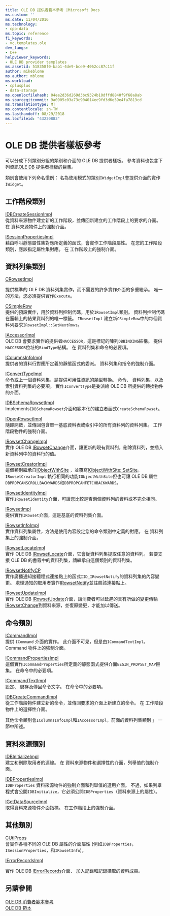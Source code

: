 ```yaml
---
title: OLE DB 提供者範本參考 |Microsoft Docs
ms.custom: ''
ms.date: 11/04/2016
ms.technology:
- cpp-data
ms.topic: reference
f1_keywords:
- vc.templates.ole
dev_langs:
- C++
helpviewer_keywords:
- OLE DB provider templates
ms.assetid: 518358f0-bab1-4de9-bce9-4062cc87c11f
author: mikeblome
ms.author: mblome
ms.workload:
- cplusplus
- data-storage
ms.openlocfilehash: 04ee2d36d269d3bc9324b10dffd8840f9f68a8ab
ms.sourcegitcommit: 9a0905c03a73c904014ec9fd3d6e59e4fa7813cd
ms.translationtype: MT
ms.contentlocale: zh-TW
ms.lasthandoff: 08/29/2018
ms.locfileid: "43220883"
---
```

# <a name="ole-db-provider-templates-reference"></a>OLE DB 提供者樣板參考
可以分成下列類別分組的類別和介面的 OLE DB 提供者樣板。 參考資料也包含下列資訊[OLE DB 提供者樣板的巨集](../../data/oledb/macros-for-ole-db-provider-templates.md)。  
  
 類別會使用下列命名慣例： 名為使用模式的類別`IWidgetImpl`會提供介面的實作`IWidget`。  
  
## <a name="session-classes"></a>工作階段類別  
 [IDBCreateSessionImpl](../../data/oledb/idbcreatesessionimpl-class.md)  
 從資料來源物件建立新的工作階段，並傳回新建立的工作階段上的要求的介面。 在 資料來源物件上的強制介面。  
  
 [ISessionPropertiesImpl](../../data/oledb/isessionpropertiesimpl-class.md)  
 藉由呼叫靜態屬性集對應所定義的函式，會實作工作階段屬性。 在您的工作階段類別，應該指定屬性集對應。 在 工作階段上的強制介面。  
  
## <a name="rowset-classes"></a>資料列集類別  
 [CRowsetImpl](../../data/oledb/crowsetimpl-class.md)  
  
 提供標準的 OLE DB 資料列集實作，而不需要的許多實作介面的多重繼承。 唯一的方法，您必須提供實作`Execute`。  
  
 [CSimpleRow](../../data/oledb/csimplerow-class.md)  
 提供的預設實作，用於資料列控制代碼，用於`IRowsetImpl`類別。 資料列控制代碼在邏輯上的結果資料列的唯一標籤。 `IRowsetImpl` 建立新`CSimpleRow`中的每個資料列要求`IRowsetImpl::GetNextRows`。  
  
 [IAccessorImpl](../../data/oledb/iaccessorimpl-class.md)  
 OLE DB 會要求實作的提供者`HACCESSOR`，這是標記的陣列`DBBINDING`結構。 提供`HACCESSOR`位址的`BindType`結構。 在 資料列集和命令的必要項。  
  
 [IColumnsInfoImpl](../../data/oledb/icolumnsinfoimpl-class.md)  
 提供者的資料行對應所定義的靜態函式的委派。 資料列集和指令的強制介面。  
  
 [IConvertTypeImpl](../../data/oledb/iconverttypeimpl-class.md)  
 命令或上一個資料列集，請提供可用性資訊的類型轉換。 命令、 資料列集，以及索引資料列集的必要項。 實作`IConvertType`是委派給 OLE DB 所提供的轉換物件的介面。  
  
 [IDBSchemaRowsetImpl](../../data/oledb/idbschemarowsetimpl-class.md)  
 Implements`IDBSchemaRowset`介面和範本化的建立者函式`CreateSchemaRowset`。  
  
 [IOpenRowsetImpl](../../data/oledb/iopenrowsetimpl-class.md)  
 隨即開啟，並傳回包含單一基底資料表或索引中的所有資料列的資料列集。 工作階段物件的強制介面。  
  
 [IRowsetChangeImpl](../../data/oledb/irowsetchangeimpl-class.md)  
 實作 OLE DB [IRowsetChange](/previous-versions/windows/desktop/ms715790\(v=vs.85\))介面，讓更新的現有資料列，刪除資料列，並插入新資料列中的資料行的值。  
  
 [IRowsetCreatorImpl](../../data/oledb/irowsetcreatorimpl-class.md)  
 這個類別繼承自[IObjectWithSite](/windows/desktop/api/ocidl/nn-ocidl-iobjectwithsite) ，並覆寫[IObjectWithSite::SetSite](/windows/desktop/api/ocidl/nf-ocidl-iobjectwithsite-setsite)。 `IRowsetCreatorImpl` 執行相同的功能`IObjectWithSite`但也可讓 OLE DB 屬性`DBPROPCANSCROLLBACKWARDS`和`DBPROPCANFETCHBACKWARDS`。  
  
 [IRowsetIdentityImpl](../../data/oledb/irowsetidentityimpl-class.md)  
 實作`IRowsetIdentity`介面，可讓您比較是否兩個資料列的資料或不完全相同。  
  
 [IRowsetImpl](../../data/oledb/irowsetimpl-class.md)  
 提供實作`IRowset`介面，這是基底的資料列集介面。  
  
 [IRowsetInfoImpl](../../data/oledb/irowsetinfoimpl-class.md)  
 實作資料列集屬性，方法是使用內容設定您的命令類別中定義的對應。 在 資料列集上的強制介面。  
  
 [IRowsetLocateImpl](../../data/oledb/irowsetlocateimpl-class.md)  
 實作 OLE DB [IRowsetLocate](/previous-versions/windows/desktop/ms721190\(v=vs.85\))介面，它會從資料列集提取任意的資料列。 若要支援 OLE DB 的書籤中的資料列集，請繼承自這個類別的資料列集。  
  
 [IRowsetNotifyCP](../../data/oledb/irowsetnotifycp-class.md)  
 實作廣播通知接聽程式連接點上的函式`IID_IRowsetNotify`的資料列集的內容變更。 處理通知的取用者實作[IRowsetNotify](/previous-versions/windows/desktop/ms712959\(v=vs.85\))並註冊該連接點上。  
  
 [IRowsetUpdateImpl](../../data/oledb/irowsetupdateimpl-class.md)  
 實作 OLE DB [IRowsetUpdate](/previous-versions/windows/desktop/ms714401\(v=vs.85\))介面，讓消費者可以延遲的具有所做的變更傳輸[IRowsetChange](/previous-versions/windows/desktop/ms715790\(v=vs.85\))到資料來源，並復原變更，才能加以傳送。  
  
## <a name="command-classes"></a>命令類別  
 [ICommandImpl](../../data/oledb/icommandimpl-class.md)  
 提供 `ICommand` 介面的實作。 此介面不可見，但是由`ICommandTextImpl`。 Command 物件上的強制介面。  
  
 [ICommandPropertiesImpl](../../data/oledb/icommandpropertiesimpl-class.md)  
 這個實作`ICommandProperties`所定義的靜態函式提供介面`BEGIN_PROPSET_MAP`巨集。 在命令中的必要項。  
  
 [ICommandTextImpl](../../data/oledb/icommandtextimpl-class.md)  
 設定、 儲存及傳回命令文字。 在命令中的必要項。  
  
 [IDBCreateCommandImpl](../../data/oledb/idbcreatecommandimpl-class.md)  
 從工作階段物件建立新的命令，並傳回要求的介面上新建立的命令。 在 工作階段物件上的選擇性介面。  
  
 其他命令類別會`IColumnsInfoImpl`和`IAccessorImpl`，前面的資料列集類別 」 一節中所述。  
  
## <a name="data-source-classes"></a>資料來源類別  
 [IDBInitializeImpl](../../data/oledb/idbinitializeimpl-class.md)  
 建立和刪除取用者的連線。 在 資料來源物件和選擇性的介面，列舉值的強制介面。  
  
 [IDBPropertiesImpl](../../data/oledb/idbpropertiesimpl-class.md)  
 `IDBProperties` 資料來源物件的強制介面和列舉值的選用介面。 不過，如果列舉程式會公開`IDBInitialize`，它必須公開`IDBProperties`（資料來源上的屬性）。  
  
 [IGetDataSourceImpl](../../data/oledb/igetdatasourceimpl-class.md)  
 取得資料來源物件介面指標。 在工作階段上的強制介面。  
  
## <a name="other-classes"></a>其他類別  
 [CUtlProps](../../data/oledb/cutlprops-class.md)  
 會實作各種不同的 OLE DB 屬性的介面屬性 (例如`IDBProperties`， `ISessionProperties`，和`IRowsetInfo`)。  
  
 [IErrorRecordsImpl](../../data/oledb/ierrorrecordsimpl-class.md)  
  
 實作 OLE DB [IErrorRecords](/previous-versions/windows/desktop/ms718112\(v=vs.85\))介面、 加入記錄和記錄擷取的資料成員。  
  
## <a name="see-also"></a>另請參閱  
 [OLE DB 消費者範本參考](../../data/oledb/ole-db-consumer-templates-reference.md)   
 [OLE DB 範本](../../data/oledb/ole-db-templates.md)